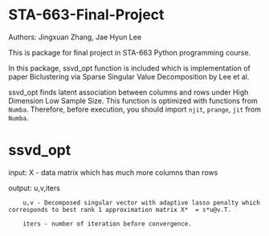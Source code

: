 # STA-663-Final-Project

Authors: Jingxuan Zhang, Jae Hyun Lee

This is package for final project in STA-663 Python programming course.

In this package, ssvd_opt function is included which is implementation of paper Biclustering via Sparse Singular Value Decomposition by Lee et al. 

ssvd_opt finds latent association between columns and rows under High Dimension Low Sample Size. This function is optimized with functions from `Numba`. Therefore, before execution, you should import `njit`, `prange`, `jit` from `Numba`.

# ssvd_opt
input: X - data matrix which has much more columns than rows  

output: u,v,iters  

        u,v - Decomposed singular vector with adaptive lasso penalty which corresponds to best rank 1 approximation matrix X*  = s*u@v.T.
        
        iters - number of iteration before convergence.
